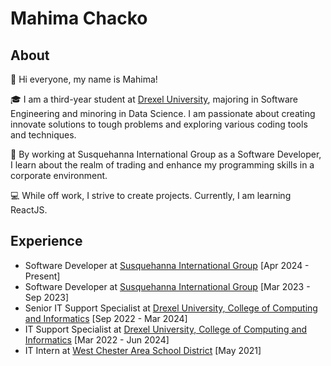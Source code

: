 # Mahima Chacko

## About

👋 Hi everyone, my name is Mahima!

🎓 I am a third-year student at [Drexel University](https://drexel.edu/), majoring in Software Engineering and minoring in Data Science. I am passionate about creating innovate solutions to tough problems and exploring various coding tools and techniques.

💼 By working at Susquehanna International Group as a Software Developer, I learn about the realm of trading and enhance my programming skills in a corporate environment.

💻 While off work, I strive to create projects. Currently, I am learning ReactJS.

## Experience
- Software Developer at [Susquehanna International Group](https://sig.com/) [Apr 2024 - Present]
- Software Developer at [Susquehanna International Group](https://sig.com/) [Mar 2023 - Sep 2023]
- Senior IT Support Specialist at [Drexel University, College of Computing and Informatics](https://drexel.edu/cci/) [Sep 2022 - Mar 2024]
- IT Support Specialist at [Drexel University, College of Computing and Informatics](https://drexel.edu/cci/) [Mar 2022 - Jun 2024]
- IT Intern at [West Chester Area School District](https://www.wcasd.net/) [May 2021]
